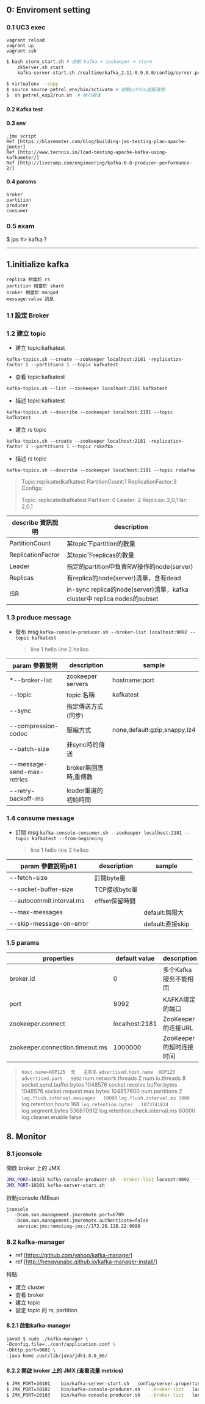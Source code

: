 ## 0: Enviroment setting

### 0.1 UC3 exec
    vagrant reload
    vagrant up
    vagrant ssh
```bash
$ bash storm_start.sh # 啟動 kafka + zookeeper + storm
    zkServer.sh start
    kafka-server-start.sh /realtime/kafka_2.11-0.9.0.0/config/server.properties &
```

```bash
$ virtualenv --copy
$ source source petrel_env/bin/activate # 啟動python虛擬環境
$  sh petrel_exp2/run.sh  # 執行腳本
```

#### 0.2 Kafka test

#### 0.3 env
    .jmx script
    Ref [https://blazemeter.com/blog/building-jms-testing-plan-apache-jmeter]
    Ref [http://www.technix.in/load-testing-apache-kafka-using-kafkameter/]
    Ref [http://liveramp.com/engineering/kafka-0-8-producer-performance-2/]

#### 0.4 params
    broker
    partition
    producer
    consumer

### 0.5 exam
$ jps #> kafka ?

-----

## 1.initialize kafka
    replica 相當於 rs
    partition 相當於 shard
    broker 相當於 mongod
    message:value 訊息

### 1.1 設定 Broker

### 1.2 建立 topic
* 建立 topic:kafkatest

`kafka-topics.sh --create --zookeeper localhost:2181 -replication-factor 1 --partitions 1 --topic kafkatest`
* 查看 topic:kafkatest

`kafka-topics.sh --list --zookeeper localhost:2181 kafkatest`
* 描述 topic:kafkatest

`kafka-topics.sh --describe --zookeeper localhost:2181 --topic kafkatest`
* 建立 rs topic

`kafka-topics.sh --create --zookeeper localhost:2181 -replication-factor 3 --partitions 1 --topic rskafka`
* 描述 rs topic

`kafka-topics.sh --describe --zookeeper localhost:2181 --topic rskafka`

>Topic:replicatedkafkatest
>PartitionCount:1
>ReplicationFactor:3
>Configs:
>
>Topic:	replicatedkafkatest
>Partition:	0
>Leader:	2
>Replicas:	2,0,1
>Isr:	2,0,1

describe   資訊說明             |description
--- | ---
PartitionCount | 某topic下partition的數量
ReplicationFactor | 某topic下replicas的數量
Leader | 指定的partition中負責RW操作的node(server)
Replicas | 有replica的node(server)清單，含有dead
ISR | in-sync replica的node(server)清單，kafka cluster中 replica nodes的subset

### 1.3 produce message

* 發布 msg
`kafka-console-producer.sh --broker-list localhost:9092 --topic kafkatest`
    > line 1 hello
    > line 2 helloo

param   參數說明             |description        |sample
--- | --- | ---
*--broker-list               |zookeeper servers  |hostname:port
--topic                     |topic 名稱          |kafkatest
--sync                      |指定傳送方式(同步)
--compression-codec         |壓縮方式            |none,default:gzip,snappy,lz4
--batch-size                |非sync時的傳送
--message-send-max-retries  |broker無回應時,重傳數
--retry-backoff-ms          |leader重選的初始時間

### 1.4 consume message
* 訂閱 msg
`kafka-console-consumer.sh --zookeeper localhost:2181 --topic kafkatest --from-beginning`
    > line 1 hello
    > line 2 helloo

param   參數說明p81          |description    |sample
--- | --- | ---
--fetch-size                |   訂閱byte量
--socket-buffer-size        |TCP接收byte量
--autocommit.interval.ms    |offset保留時間
--max-messages              |               |default:無限大
--skip-message-on-error     |               |default:直接skip

### 1.5 params

properties | default value | description
--- | --- | ---
broker.id | 0 | 多个Kafka服务不能相同
port|9092|KAFKA绑定的端口
zookeeper.connect|localhost:2181|ZooKeeper的连接URL
zookeeper.connection.timeout.ms|1000000|ZooKeeper的超时连接时间
>`host.name=HDP125	无	主机名`
>`advertised.host.name	HDP125`
>`advertised.port	9092`
num.network.threads	2
num.io.threads	8
socket.send.buffer.bytes	1048576
socket.receive.buffer.bytes	1048576
socket.request.max.bytes	104857600
num.partitions	2
>`log.flush.interval.messages	10000`
>`log.flush.interval.ms	1000`
log.retention.hours	168
>`log.retention.bytes	1073741824`
log.segment.bytes	536870912
log.retention.check.interval.ms	60000
log.cleaner.enable	false


## 8. Monitor

### 8.1 jconsole

開啟 broker 上的 JMX
```bash
JMX_PORT=10103 kafka-console-producer.sh --broker-list locaost:9092 --topic topic
JMX_PORT=10101 kafka-server-start.sh
```

啟動jconsole /MBean
```bash
jconsole 
   -Dcom.sun.management.jmxremote.port=6789
   -Dcom.sun.management.jmxremote.authenticate=false
    service:jmx:remoting-jmx://172.28.128.22:9999
```
### 8.2 kafka-manager

* ref [https://github.com/yahoo/kafka-manager]
* ref [http://hengyunabc.github.io/kafka-manager-install/]

特點:
* 建立 cluster
* 查看 broker
* 建立 topic
* 設定 topic 的 rs, partition

#### 8.2.1 啟動kafka-manager

```bash
java8 $ sudo ./kafka-manager \
-Dconfig.file=../conf/application.conf \
-Dhttp.port=9001 \
-java-home /usr/lib/java/jdk1.8.0_66/
```

#### 8.2.2 開啟 broker 上的 JMX (查看流量 metrics)

```bash
$ JMX_PORT=10101	bin/kafka-server-start.sh	config/server.properties
$ JMX_PORT=10102	bin/kafka-console-producer.sh	--broker-list	localhost:9092	--topic	kafkatest
$ JMX_PORT=10103	bin/kafka-console-producer.sh	--broker-list	localhost:9092	--topic	kafkatest
```